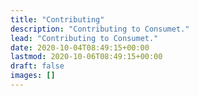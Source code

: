 ```yaml
---
title: "Contributing"
description: "Contributing to Consumet."
lead: "Contributing to Consumet."
date: 2020-10-04T08:49:15+00:00
lastmod: 2020-10-06T08:49:15+00:00
draft: false
images: []
---
```

